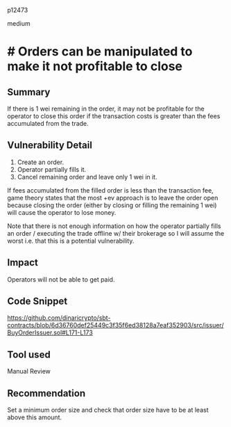 p12473

medium

# # Orders can be manipulated to make it not profitable to close

## Summary

If there is 1 wei remaining in the order, it may not be profitable for the operator to close this order if the transaction costs is greater than the fees accumulated from the trade.

## Vulnerability Detail

1. Create an order.
2. Operator partially fills it.
3. Cancel remaining order and leave only 1 wei in it.

If fees accumulated from the filled order is less than the transaction fee, game theory states that the most +ev approach is to leave the order open because closing the order (either by closing or filling the remaining 1 wei) will cause the operator to lose money.

Note that there is not enough information on how the operator partially fills an order / executing the trade offline w/ their brokerage so I will assume the worst i.e. that this is a potential vulnerability.

## Impact

Operators will not be able to get paid.  

## Code Snippet

https://github.com/dinaricrypto/sbt-contracts/blob/6d36760def25449c3f35f6ed38128a7eaf352903/src/issuer/BuyOrderIssuer.sol#L171-L173

## Tool used

Manual Review

## Recommendation

Set a minimum order size and check that order size have to be at least above this amount.